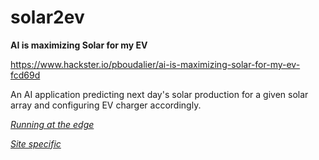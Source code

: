 # solar2ev

**AI is maximizing Solar for my EV**

https://www.hackster.io/pboudalier/ai-is-maximizing-solar-for-my-ev-fcd69d

An AI application predicting next day's solar production for a given solar array and configuring EV charger accordingly.

[*Running at the edge*](https://github.com/pabou38/solar2ev/blob/main/running%20on%20the%20edge/README.txt)

[*Site specific*](https://github.com/pabou38/solar2ev/blob/main/site%20specific.txt)


